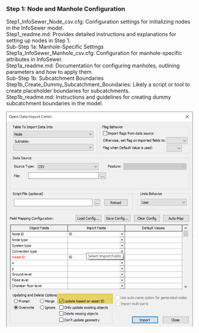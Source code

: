 ### Step 1: Node and Manhole Configuration
Step1_InfoSewer_Node_csv.cfg: Configuration settings for initializing nodes in the InfoSewer model.\
Step1_readme.md: Provides detailed instructions and explanations for setting up nodes in Step 1.\
Sub-Step 1a: Manhole-Specific Settings\
Step1a_InfoSewer_Manhole_csv.cfg: Configuration for manhole-specific attributes in InfoSewer.\
Step1a_readme.md: Documentation for configuring manholes, outlining parameters and how to apply them.\
Sub-Step 1b: Subcatchment Boundaries\
Step1b_Create_Dummy_Subcatchment_Boundaries: Likely a script or tool to create placeholder boundaries for subcatchments.\
Step1b_readme.md: Instructions and guidelines for creating dummy subcatchment boundaries in the model.

![Alt text](./media/image-8.png)